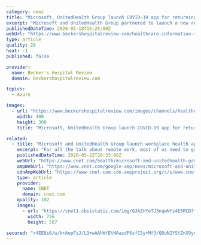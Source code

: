 ```yaml
---
category: news
title: "Microsoft, UnitedHealth Group launch COVID-19 app for returning remote workers"
excerpt: "Microsoft and UnitedHealth Group partnered to launch a new return-to-workplace protocol and COVID-19 symptom screening tool within an app for organizations returning employees from remote work. The protocol,"
publishedDateTime: 2020-05-18T15:25:00Z
webUrl: "https://www.beckershospitalreview.com/healthcare-information-technology/microsoft-unitedhealth-group-launch-covid-19-app-for-returning-remote-workers.html"
type: article
quality: 28
heat: -1
published: false

provider:
  name: Becker's Hospital Review
  domain: beckershospitalreview.com

topics:
  - Azure

images:
  - url: "https://www.beckershospitalreview.com/images/channels/healthcare-information-technology/3.jpg"
    width: 400
    height: 300
    title: "Microsoft, UnitedHealth Group launch COVID-19 app for returning remote workers"

related:
  - title: "Microsoft and UnitedHealth Group launch workplace health app"
    excerpt: "For all the talk about remote work, most of us need to go back to the office or work site. But distancing, rotating shifts, immunity and vaccination status, and all those sneeze shields won't prevent us from dreading the moment a coworker coughs."
    publishedDateTime: 2020-05-22T20:33:00Z
    webUrl: "https://www.cnet.com/health/microsoft-and-unitedhealth-group-launch-workplace-health-app/"
    ampWebUrl: "https://www.cnet.com/google-amp/news/microsoft-and-unitedhealth-group-launch-workplace-health-app/"
    cdnAmpWebUrl: "https://www-cnet-com.cdn.ampproject.org/c/s/www.cnet.com/google-amp/news/microsoft-and-unitedhealth-group-launch-workplace-health-app/"
    type: article
    provider:
      name: CNET
      domain: cnet.com
    quality: 102
    images:
      - url: "https://cnet1.cbsistatic.com/img/QJAZnYeTJ3nqwNYz4E5RCD7tTUA=/756x567/2020/04/13/4a78d253-d1a5-40d1-8336-2b30769fd064/now-what-live-with-telemedicine-00-26-07-17-still001.jpg"
        width: 756
        height: 567

secured: "r4EE8i6/w/k+AopFiJ/L3+wAAhWfEtNAazdF6sfCSy+Mf3/QOuN2YStZnXOyorcH34BErpA9Oxivg8qEyyUzuGOgt0EijXQaVbC6p4TQUUbUGPAZW1WgzpwWt/YnRtt+KQoZMMQNNBAfvuDbE/m2wlWxsIJr11mrOjR7jd9YrGwubezc/ujcSLr3uuJjNRn55R5Dw62DntPnManzPg7KN/K1yMDd128I0+2/yzVrw2EmsRe33IrJIQINZCg7dz/3/0SaCuaza9N0SwT9ofJGQsc+EM7TvNXRqw8HjCbkmgrHSBk7J2yVwEse8rthyZFw;IZzBANuyyCihJO/OmmFX2A=="
---
```


